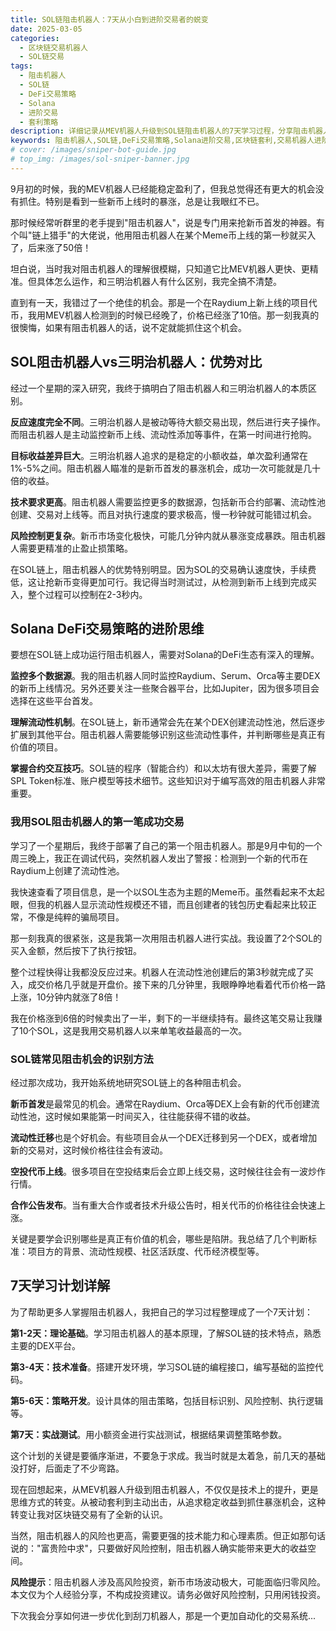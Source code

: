 ```yaml
---
title: SOL链阻击机器人：7天从小白到进阶交易者的蜕变
date: 2025-03-05
categories: 
  - 区块链交易机器人
  - SOL链交易
tags:
  - 阻击机器人
  - SOL链
  - DeFi交易策略
  - Solana
  - 进阶交易
  - 套利策略
description: 详细记录从MEV机器人升级到SOL链阻击机器人的7天学习过程，分享阻击机器人与三明治机器人的核心差异，以及在Solana DeFi生态中的实战应用技巧。
keywords: 阻击机器人,SOL链,DeFi交易策略,Solana进阶交易,区块链套利,交易机器人进阶,SOL DeFi
# cover: /images/sniper-bot-guide.jpg
# top_img: /images/sol-sniper-banner.jpg
---
```


9月初的时候，我的MEV机器人已经能稳定盈利了，但我总觉得还有更大的机会没有抓住。特别是看到一些新币上线时的暴涨，总是让我眼红不已。

那时候经常听群里的老手提到"阻击机器人"，说是专门用来抢新币首发的神器。有个叫"链上猎手"的大佬说，他用阻击机器人在某个Meme币上线的第一秒就买入了，后来涨了50倍！

坦白说，当时我对阻击机器人的理解很模糊，只知道它比MEV机器人更快、更精准。但具体怎么运作，和三明治机器人有什么区别，我完全搞不清楚。

直到有一天，我错过了一个绝佳的机会。那是一个在Raydium上新上线的项目代币，我用MEV机器人检测到的时候已经晚了，价格已经涨了10倍。那一刻我真的很懊悔，如果有阻击机器人的话，说不定就能抓住这个机会。

## SOL阻击机器人vs三明治机器人：优势对比

经过一个星期的深入研究，我终于搞明白了阻击机器人和三明治机器人的本质区别。

**反应速度完全不同**。三明治机器人是被动等待大额交易出现，然后进行夹子操作。而阻击机器人是主动监控新币上线、流动性添加等事件，在第一时间进行抢购。

**目标收益差异巨大**。三明治机器人追求的是稳定的小额收益，单次盈利通常在1%-5%之间。阻击机器人瞄准的是新币首发的暴涨机会，成功一次可能就是几十倍的收益。

**技术要求更高**。阻击机器人需要监控更多的数据源，包括新币合约部署、流动性池创建、交易对上线等。而且对执行速度的要求极高，慢一秒钟就可能错过机会。

**风险控制更复杂**。新币市场变化极快，可能几分钟内就从暴涨变成暴跌。阻击机器人需要更精准的止盈止损策略。

在SOL链上，阻击机器人的优势特别明显。因为SOL的交易确认速度快，手续费低，这让抢新币变得更加可行。我记得当时测试过，从检测到新币上线到完成买入，整个过程可以控制在2-3秒内。

## Solana DeFi交易策略的进阶思维

要想在SOL链上成功运行阻击机器人，需要对Solana的DeFi生态有深入的理解。

**监控多个数据源**。我的阻击机器人同时监控Raydium、Serum、Orca等主要DEX的新币上线情况。另外还要关注一些聚合器平台，比如Jupiter，因为很多项目会选择在这些平台首发。

**理解流动性机制**。在SOL链上，新币通常会先在某个DEX创建流动性池，然后逐步扩展到其他平台。阻击机器人需要能够识别这些流动性事件，并判断哪些是真正有价值的项目。

**掌握合约交互技巧**。SOL链的程序（智能合约）和以太坊有很大差异，需要了解SPL Token标准、账户模型等技术细节。这些知识对于编写高效的阻击机器人非常重要。

### 我用SOL阻击机器人的第一笔成功交易

学习了一个星期后，我终于部署了自己的第一个阻击机器人。那是9月中旬的一个周三晚上，我正在调试代码，突然机器人发出了警报：检测到一个新的代币在Raydium上创建了流动性池。

我快速查看了项目信息，是一个以SOL生态为主题的Meme币。虽然看起来不太起眼，但我的机器人显示流动性规模还不错，而且创建者的钱包历史看起来比较正常，不像是纯粹的骗局项目。

那一刻我真的很紧张，这是我第一次用阻击机器人进行实战。我设置了2个SOL的买入金额，然后按下了执行按钮。

整个过程快得让我都没反应过来。机器人在流动性池创建后的第3秒就完成了买入，成交价格几乎就是开盘价。接下来的几分钟里，我眼睁睁地看着代币价格一路上涨，10分钟内就涨了8倍！

我在价格涨到6倍的时候卖出了一半，剩下的一半继续持有。最终这笔交易让我赚了10个SOL，这是我用交易机器人以来单笔收益最高的一次。

### SOL链常见阻击机会的识别方法

经过那次成功，我开始系统地研究SOL链上的各种阻击机会。

**新币首发**是最常见的机会。通常在Raydium、Orca等DEX上会有新的代币创建流动性池，这时候如果能第一时间买入，往往能获得不错的收益。

**流动性迁移**也是个好机会。有些项目会从一个DEX迁移到另一个DEX，或者增加新的交易对，这时候价格往往会有波动。

**空投代币上线**。很多项目在空投结束后会立即上线交易，这时候往往会有一波炒作行情。

**合作公告发布**。当有重大合作或者技术升级公告时，相关代币的价格往往会快速上涨。

关键是要学会识别哪些是真正有价值的机会，哪些是陷阱。我总结了几个判断标准：项目方的背景、流动性规模、社区活跃度、代币经济模型等。

## 7天学习计划详解

为了帮助更多人掌握阻击机器人，我把自己的学习过程整理成了一个7天计划：

**第1-2天：理论基础**。学习阻击机器人的基本原理，了解SOL链的技术特点，熟悉主要的DEX平台。

**第3-4天：技术准备**。搭建开发环境，学习SOL链的编程接口，编写基础的监控代码。

**第5-6天：策略开发**。设计具体的阻击策略，包括目标识别、风险控制、执行逻辑等。

**第7天：实战测试**。用小额资金进行实战测试，根据结果调整策略参数。

这个计划的关键是要循序渐进，不要急于求成。我当时就是太着急，前几天的基础没打好，后面走了不少弯路。

现在回想起来，从MEV机器人升级到阻击机器人，不仅仅是技术上的提升，更是思维方式的转变。从被动套利到主动出击，从追求稳定收益到抓住暴涨机会，这种转变让我对区块链交易有了全新的认识。

当然，阻击机器人的风险也更高，需要更强的技术能力和心理素质。但正如那句话说的："富贵险中求"，只要做好风险控制，阻击机器人确实能带来更大的收益空间。

**风险提示**：阻击机器人涉及高风险投资，新币市场波动极大，可能面临归零风险。本文仅为个人经验分享，不构成投资建议。请务必做好风险控制，只用闲钱投资。

下次我会分享如何进一步优化到刮刀机器人，那是一个更加自动化的交易系统...
